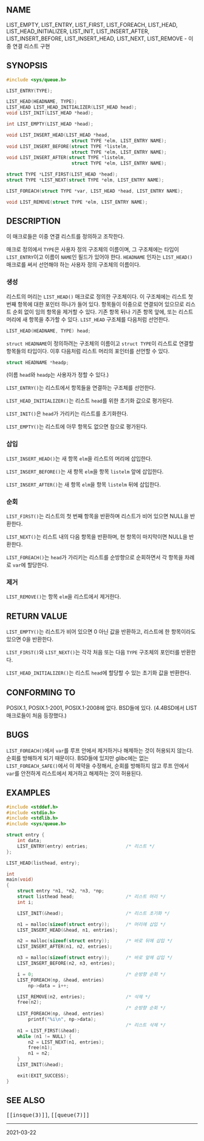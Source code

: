## NAME

LIST_EMPTY, LIST_ENTRY, LIST_FIRST, LIST_FOREACH, LIST_HEAD, LIST_HEAD_INITIALIZER, LIST_INIT, LIST_INSERT_AFTER, LIST_INSERT_BEFORE, LIST_INSERT_HEAD, LIST_NEXT, LIST_REMOVE - 이중 연결 리스트 구현

## SYNOPSIS

```c
#include <sys/queue.h>

LIST_ENTRY(TYPE);

LIST_HEAD(HEADNAME, TYPE);
LIST_HEAD LIST_HEAD_INITIALIZER(LIST_HEAD head);
void LIST_INIT(LIST_HEAD *head);

int LIST_EMPTY(LIST_HEAD *head);

void LIST_INSERT_HEAD(LIST_HEAD *head,
                        struct TYPE *elm, LIST_ENTRY NAME);
void LIST_INSERT_BEFORE(struct TYPE *listelm,
                        struct TYPE *elm, LIST_ENTRY NAME);
void LIST_INSERT_AFTER(struct TYPE *listelm,
                        struct TYPE *elm, LIST_ENTRY NAME);

struct TYPE *LIST_FIRST(LIST_HEAD *head);
struct TYPE *LIST_NEXT(struct TYPE *elm, LIST_ENTRY NAME);

LIST_FOREACH(struct TYPE *var, LIST_HEAD *head, LIST_ENTRY NAME);

void LIST_REMOVE(struct TYPE *elm, LIST_ENTRY NAME);
```

## DESCRIPTION

이 매크로들은 이중 연결 리스트를 정의하고 조작한다.

매크로 정의에서 `TYPE`은 사용자 정의 구조체의 이름이며, 그 구조체에는 타입이 `LIST_ENTRY`이고 이름이 `NAME`인 필드가 있어야 한다. `HEADNAME` 인자는 `LIST_HEAD()` 매크로를 써서 선언해야 하는 사용자 정의 구조체의 이름이다.

### 생성

리스트의 머리는 `LIST_HEAD()` 매크로로 정의한 구조체이다. 이 구조체에는 리스트 첫 번째 항목에 대한 포인터 하나가 들어 있다. 항목들이 이중으로 연결되어 있으므로 리스트 순회 없이 임의 항목을 제거할 수 있다. 기존 항목 뒤나 기존 항목 앞에, 또는 리스트 머리에 새 항목을 추가할 수 있다. `LIST_HEAD` 구조체를 다음처럼 선언한다.

```c
LIST_HEAD(HEADNAME, TYPE) head;
```

`struct HEADNAME`이 정의하려는 구조체의 이름이고 `struct TYPE`이 리스트로 연결할 항목들의 타입이다. 이후 다음처럼 리스트 머리의 포인터를 선언할 수 있다.

```c
struct HEADNAME *headp;
```

(이름 `head`와 `headp`는 사용자가 정할 수 있다.)

`LIST_ENTRY()`는 리스트에서 항목들을 연결하는 구조체를 선언한다.

`LIST_HEAD_INITIALIZER()`는 리스트 `head`를 위한 초기화 값으로 평가된다.

`LIST_INIT()`은 `head`가 가리키는 리스트를 초기화한다.

`LIST_EMPTY()`는 리스트에 아무 항목도 없으면 참으로 평가된다.

### 삽입

`LIST_INSERT_HEAD()`는 새 항목 `elm`을 리스트의 머리에 삽입한다.

`LIST_INSERT_BEFORE()`는 새 항목 `elm`을 항목 `listelm` 앞에 삽입한다.

`LIST_INSERT_AFTER()`는 새 항목 `elm`을 항목 `listelm` 뒤에 삽입한다.

### 순회

`LIST_FIRST()`는 리스트의 첫 번째 항목을 반환하며 리스트가 비어 있으면 NULL을 반환한다.

`LIST_NEXT()`는 리스트 내의 다음 항목을 반환하며, 현 항목이 마지막이면 NULL을 반환한다.

`LIST_FOREACH()`는 `head`가 가리키는 리스트를 순방향으로 순회하면서 각 항목을 차례로 `var`에 할당한다.

### 제거

`LIST_REMOVE()`는 항목 `elm`을 리스트에서 제거한다.

## RETURN VALUE

`LIST_EMPTY()`는 리스트가 비어 있으면 0 아닌 값을 반환하고, 리스트에 한 항목이라도 있으면 0을 반환한다.

`LIST_FIRST()`와 `LIST_NEXT()`는 각각 처음 또는 다음 `TYPE` 구조체의 포인터를 반환한다.

`LIST_HEAD_INITIALIZER()`는 리스트 `head`에 할당할 수 있는 초기화 값을 반환한다.

## CONFORMING TO

POSIX.1, POSIX.1-2001, POSIX.1-2008에 없다. BSD들에 있다. (4.4BSD에서 LIST 매크로들이 처음 등장했다.)

## BUGS

`LIST_FOREACH()`에서 `var`를 루프 안에서 제거하거나 해제하는 것이 허용되지 않는다. 순회를 방해하게 되기 때문이다. BSD들에 있지만 glibc에는 없는 `LIST_FOREACH_SAFE()`에서 이 제약을 수정해서, 순회를 방해하지 않고 루프 안에서 `var`를 안전하게 리스트에서 제거하고 해제하는 것이 허용된다.

## EXAMPLES

```c
#include <stddef.h>
#include <stdio.h>
#include <stdlib.h>
#include <sys/queue.h>

struct entry {
    int data;
    LIST_ENTRY(entry) entries;              /* 리스트 */
};

LIST_HEAD(listhead, entry);

int
main(void)
{
    struct entry *n1, *n2, *n3, *np;
    struct listhead head;                   /* 리스트 머리 */
    int i;

    LIST_INIT(&head);                       /* 리스트 초기화 */

    n1 = malloc(sizeof(struct entry));      /* 머리에 삽입 */
    LIST_INSERT_HEAD(&head, n1, entries);

    n2 = malloc(sizeof(struct entry));      /* 바로 뒤에 삽입 */
    LIST_INSERT_AFTER(n1, n2, entries);

    n3 = malloc(sizeof(struct entry));      /* 바로 앞에 삽입 */
    LIST_INSERT_BEFORE(n2, n3, entries);

    i = 0;                                  /* 순방향 순회 */
    LIST_FOREACH(np, &head, entries)
        np->data = i++;

    LIST_REMOVE(n2, entries);               /* 삭제 */
    free(n2);
                                            /* 순방향 순회 */
    LIST_FOREACH(np, &head, entries)
        printf("%i\n", np->data);
                                            /* 리스트 삭제 */
    n1 = LIST_FIRST(&head);
    while (n1 != NULL) {
        n2 = LIST_NEXT(n1, entries);
        free(n1);
        n1 = n2;
    }
    LIST_INIT(&head);

    exit(EXIT_SUCCESS);
}
```

## SEE ALSO

<tt>[[insque(3)]]</tt>, <tt>[[queue(7)]]</tt>

----

2021-03-22
